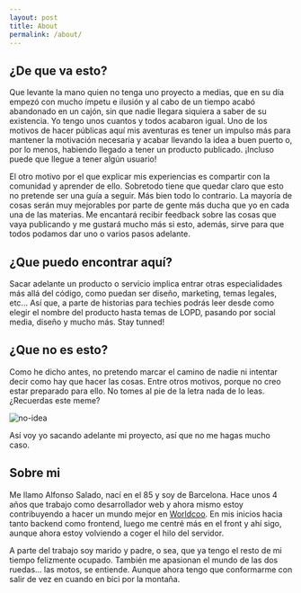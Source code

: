 ```yaml
---
layout: post
title: About
permalink: /about/
---
```


## ¿De que va esto?

Que levante la mano quien no tenga uno proyecto a medias, que en su día empezó con mucho ímpetu e ilusión y al cabo de un tiempo acabó abandonado en un cajón, sin que nadie llegara siquiera a saber de su existencia. Yo tengo unos cuantos y todos acabaron igual. Uno de los motivos de hacer públicas aquí mis aventuras es tener un impulso más para mantener la motivación necesaria y acabar llevando la idea a buen puerto o, por lo menos, habiendo llegado a tener un producto publicado. ¡Incluso puede que llegue a tener algún usuario!

El otro motivo por el que explicar mis experiencias es compartir con la comunidad y aprender de ello. Sobretodo tiene que quedar claro que esto no pretende ser una guía a seguir. Más bien todo lo contrario. La mayoría de cosas serán muy mejorables por parte de gente más ducha que yo en cada una de las materias. Me encantará recibir feedback sobre las cosas que vaya publicando y me gustará mucho más si esto, además, sirve para que todos podamos dar uno o varios pasos adelante.


## ¿Que puedo encontrar aquí?

Sacar adelante un producto o servicio implica entrar otras especialidades más allá del código, como puedan ser diseño, marketing, temas legales, etc... Así que, a parte de historias para techies podrás leer desde como elegir el nombre del producto hasta temas de LOPD, pasando por social media, diseño y mucho más. Stay tunned!


## ¿Que no es esto?

Como he dicho antes, no pretendo marcar el camino de nadie ni intentar decir como hay que hacer las cosas. Entre otros motivos, porque no creo estar preparado para ello. No tomes al pie de la letra nada de lo leas. ¿Recuerdas este meme?

![no-idea](http://s2.quickmeme.com/img/73/7368bba925cab9dd176e32f7ce8c4d1fbf9917c0870d39ecfe8254874e42b907.jpg)

Así voy yo sacando adelante mi proyecto, así que no me hagas mucho caso.


## Sobre mi

Me llamo Alfonso Salado, nací en el 85 y soy de Barcelona. Hace unos 4 años que trabajo como desarrollador web y ahora mismo estoy contribuyendo a hacer un mundo mejor en <a href="https://www.worldcoo.com" target="_blank">Worldcoo</a>. En mis inicios hacia tanto backend como frontend, luego me centré más en el front y ahí sigo, aunque ahora estoy volviendo a coger el hilo del servidor.

A parte del trabajo soy marido y padre, o sea, que ya tengo el resto de mi tiempo felizmente ocupado. También me apasionan el mundo de las dos ruedas... las motos, se entiende. Aunque ahora tengo que conformarme con salir de vez en cuando en bici por la montaña.